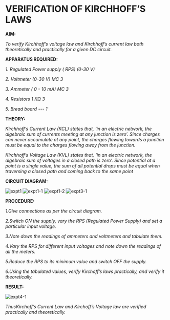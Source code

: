 # VERIFICATION OF KIRCHHOFF’S LAWS

**AIM:**

*To verify Kirchhoff’s voltage law and Kirchhoff’s current law both theoretically and practically for a given DC circuit.*

**APPARATUS REQUIRED:**

*1.	Regulated Power supply ( RPS)	(0-30 V)*
   
*2.	Voltmeter	(0-30 V) MC	3*
   
*3.	Ammeter	( 0 - 10 mA) MC	3*
   
*4.	Resistors	1 KΩ	3*

*5.	Bread board	---	1*

**THEORY:**

*Kirchhoff’s Current Law (KCL) states that, ‘in an electric network, the algebraic sum of currents meeting at any junction is zero’. Since charges can never accumulate at any point, the charges flowing towards a junction must be equal to the charges flowing away from the junction.*

*Kirchhoff’s Voltage Law (KVL) states that, ‘in an electric network, the algebraic sum of voltages in a closed path is zero’. Since potential at a point is a single value, the sum of all potential drops must be equal when traversing a closed path and coming back to the same point*

**CIRCUIT DIAGRAM:**

![expt1](https://github.com/user-attachments/assets/87115d5b-febc-43e4-a1df-b9d10b31d47d)
![expt1-1](https://github.com/user-attachments/assets/7358ac87-b02e-4766-ab03-506bb8f16f3d)
![expt1-2](https://github.com/user-attachments/assets/7a6e892c-4819-4e60-8e37-7fc6a2d83627)
![expt3-1](https://github.com/user-attachments/assets/35ffdeb9-d846-430f-ab5f-37f6e13432af)












**PROCEDURE:**

 *1.Give connections as per the circuit diagram.*

 *2.Switch ON the supply, vary the RPS (Regulated Power Supply) and set a particular input voltage.*
	
 *3.Note down the readings of ammeters and voltmeters and tabulate them.*
	
 *4.Vary the RPS for different input voltages and note down the readings of all the meters.*

 *5.Reduce the RPS to its minimum value and switch OFF the supply.*
  
 *6.Using the tabulated values, verify Kirchoff’s laws practically, and verify it theoretically.*

**RESULT:**


![expt4-1](https://github.com/user-attachments/assets/59e8fe92-0995-4ff3-9ee4-920732ecc2ea)

*ThusKirchoff’s Current Law and Kirchoff’s Voltage law are verified practically and theoretically.*


